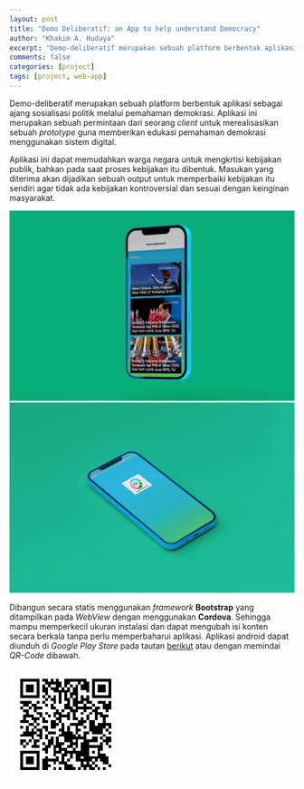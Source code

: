 ```yaml
---
layout: post
title: "Demo Deliberatif: an App to help understand Democracy"
author: "Khakim A. Hudaya"
excerpt: "Demo-deliberatif merupakan sebuah platform berbentuk aplikasi sebagai ajang sosialisasi politik melalui pemahaman demokrasi. Aplikasi ini merupakan sebuah permintaan dari seorang client untuk merealisasikan sebuah protoype guna memberikan edukasi pemahaman demokrasi menggunakan sistem digital."
comments: false
categories: [project]
tags: [project, web-app]
---
```




Demo-deliberatif merupakan sebuah platform berbentuk aplikasi sebagai ajang sosialisasi politik melalui pemahaman demokrasi. Aplikasi ini merupakan sebuah permintaan dari seorang *client* untuk merealisasikan sebuah *prototype* guna memberikan edukasi pemahaman demokrasi menggunakan sistem digital.

Aplikasi ini dapat memudahkan warga negara untuk mengkrtisi kebijakan publik, bahkan pada saat proses kebijakan itu dibentuk. Masukan yang diterima akan dijadikan sebuah output untuk memperbaiki kebijakan itu sendiri agar tidak ada kebijakan kontroversial dan sesuai dengan keinginan masyarakat.

<img src="/assets/img/blog/demodeliberatif_01.jpg" title="Tangkapan layar Pada Halaman Berita - Aplikasi Demo Deliberatif" class="img">
<img src="/assets/img/blog/demodeliberatif_02.jpg" title="Tangkapan layar Utama Aplikasi Demo Deliberatif" class="img">

Dibangun secara statis menggunakan *framework* **Bootstrap** yang ditampilkan pada *WebView* dengan menggunakan **Cordova**. Sehingga mampu memperkecil ukuran instalasi dan dapat mengubah isi konten secara berkala tanpa perlu memperbaharui aplikasi. Aplikasi android dapat diunduh di *Google Play Store* pada tautan <a href="https://play.google.com/store/apps/details?id=com.melonkotak.demoderiberatif" target="_blank">berikut</a> atau dengan memindai *QR-Code* dibawah. 


<p class="text-center">
<img src="/assets/img/blog/qr-code-demodeliberatif.png" title="Scan untuk meng-install aplikasi android - Demo Deliberatif" class="qr-code">
</p>
